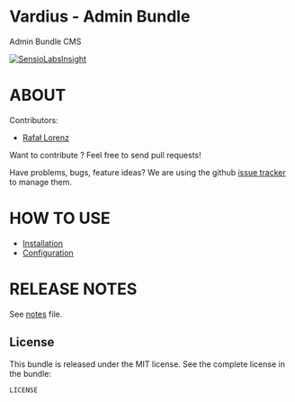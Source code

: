 Vardius - Admin Bundle
======================================

Admin Bundle CMS

[![SensioLabsInsight](https://insight.sensiolabs.com/projects/aeb8a350-e04c-4cc5-86cc-e1a207325fa0/big.png)](https://insight.sensiolabs.com/projects/aeb8a350-e04c-4cc5-86cc-e1a207325fa0)

ABOUT
==================================================
Contributors:

* [Rafał Lorenz](http://rafallorenz.com)

Want to contribute ? Feel free to send pull requests!

Have problems, bugs, feature ideas?
We are using the github [issue tracker](https://github.com/vardius/admin-bundle/issues) to manage them.

HOW TO USE
==================================================

* [Installation](https://github.com/Vardius/admin-bundle/blob/master/Resources/doc/installation.md)
* [Configuration](https://github.com/Vardius/admin-bundle/blob/master/Resources/doc/configuration.md)

RELEASE NOTES
==================================================
See [notes](https://github.com/Vardius/admin-bundle/blob/master/Resources/doc/notes.md) file.

License
-------

This bundle is released under the MIT license. See the complete license in the bundle:

    LICENSE
